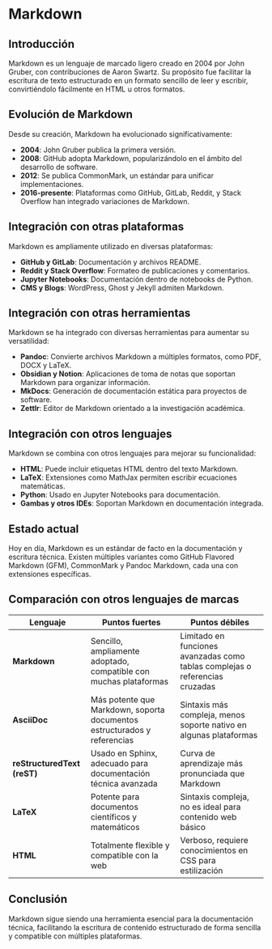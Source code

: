# Markdown

## Introducción
Markdown es un lenguaje de marcado ligero creado en 2004 por John Gruber, con contribuciones de Aaron Swartz. Su propósito fue facilitar la escritura de texto estructurado en un formato sencillo de leer y escribir, convirtiéndolo fácilmente en HTML u otros formatos.

## Evolución de Markdown
Desde su creación, Markdown ha evolucionado significativamente:
- **2004**: John Gruber publica la primera versión.
- **2008**: GitHub adopta Markdown, popularizándolo en el ámbito del desarrollo de software.
- **2012**: Se publica CommonMark, un estándar para unificar implementaciones.
- **2016-presente**: Plataformas como GitHub, GitLab, Reddit, y Stack Overflow han integrado variaciones de Markdown.

## Integración con otras plataformas
Markdown es ampliamente utilizado en diversas plataformas:
- **GitHub y GitLab**: Documentación y archivos README.
- **Reddit y Stack Overflow**: Formateo de publicaciones y comentarios.
- **Jupyter Notebooks**: Documentación dentro de notebooks de Python.
- **CMS y Blogs**: WordPress, Ghost y Jekyll admiten Markdown.

## Integración con otras herramientas
Markdown se ha integrado con diversas herramientas para aumentar su versatilidad:
- **Pandoc**: Convierte archivos Markdown a múltiples formatos, como PDF, DOCX y LaTeX.
- **Obsidian y Notion**: Aplicaciones de toma de notas que soportan Markdown para organizar información.
- **MkDocs**: Generación de documentación estática para proyectos de software.
- **Zettlr**: Editor de Markdown orientado a la investigación académica.

## Integración con otros lenguajes
Markdown se combina con otros lenguajes para mejorar su funcionalidad:
- **HTML**: Puede incluir etiquetas HTML dentro del texto Markdown.
- **LaTeX**: Extensiones como MathJax permiten escribir ecuaciones matemáticas.
- **Python**: Usado en Jupyter Notebooks para documentación.
- **Gambas y otros IDEs**: Soportan Markdown en documentación integrada.

## Estado actual
Hoy en día, Markdown es un estándar de facto en la documentación y escritura técnica. Existen múltiples variantes como GitHub Flavored Markdown (GFM), CommonMark y Pandoc Markdown, cada una con extensiones específicas.

## Comparación con otros lenguajes de marcas
| Lenguaje   | Puntos fuertes                                      | Puntos débiles                                  |
|------------|-------------------------------------------------|----------------------------------------------|
| **Markdown** | Sencillo, ampliamente adoptado, compatible con muchas plataformas | Limitado en funciones avanzadas como tablas complejas o referencias cruzadas |
| **AsciiDoc** | Más potente que Markdown, soporta documentos estructurados y referencias | Sintaxis más compleja, menos soporte nativo en algunas plataformas |
| **reStructuredText (reST)** | Usado en Sphinx, adecuado para documentación técnica avanzada | Curva de aprendizaje más pronunciada que Markdown |
| **LaTeX** | Potente para documentos científicos y matemáticos | Sintaxis compleja, no es ideal para contenido web básico |
| **HTML** | Totalmente flexible y compatible con la web | Verboso, requiere conocimientos en CSS para estilización |

## Conclusión
Markdown sigue siendo una herramienta esencial para la documentación técnica, facilitando la escritura de contenido estructurado de forma sencilla y compatible con múltiples plataformas.
